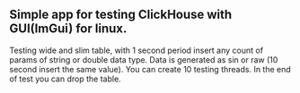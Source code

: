 ## Simple app for testing ClickHouse with GUI(ImGui) for linux.
Testing wide and slim table, with 1 second period insert any count of params of string or double data type. Data is generated as sin or raw (10 second insert the same value). You can create 10 testing threads. In the end of test you can drop the table.